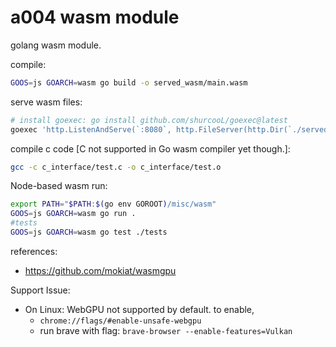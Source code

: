 # a004 wasm module

golang wasm module.

compile:
```bash
GOOS=js GOARCH=wasm go build -o served_wasm/main.wasm
```

serve wasm files:
```bash
# install goexec: go install github.com/shurcooL/goexec@latest
goexec 'http.ListenAndServe(`:8080`, http.FileServer(http.Dir(`./served_wasm`)))'
```

compile c code [C not supported in Go wasm compiler yet though.]:
```bash
gcc -c c_interface/test.c -o c_interface/test.o
```

Node-based wasm run:
```bash
export PATH="$PATH:$(go env GOROOT)/misc/wasm"
GOOS=js GOARCH=wasm go run .
#tests
GOOS=js GOARCH=wasm go test ./tests
```

references:
- https://github.com/mokiat/wasmgpu

Support Issue: 
- On Linux: WebGPU not supported by default. to enable,
    * ```chrome://flags/#enable-unsafe-webgpu```
    * run brave with flag: ```brave-browser --enable-features=Vulkan```